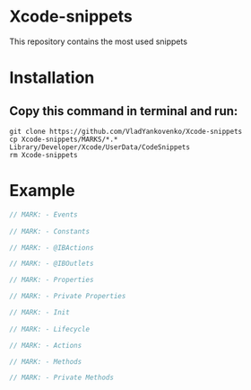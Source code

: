 # Xcode-snippets
 This repository contains the most used snippets

# Installation

## Copy this command in terminal and run:

```Shell
git clone https://github.com/VladYankovenko/Xcode-snippets
cp Xcode-snippets/MARKS/*.* Library/Developer/Xcode/UserData/CodeSnippets
rm Xcode-snippets
```

# Example

```Swift
// MARK: - Events
    
// MARK: - Constants

// MARK: - @IBActions

// MARK: - @IBOutlets

// MARK: - Properties

// MARK: - Private Properties

// MARK: - Init
    
// MARK: - Lifecycle

// MARK: - Actions

// MARK: - Methods

// MARK: - Private Methods
```


